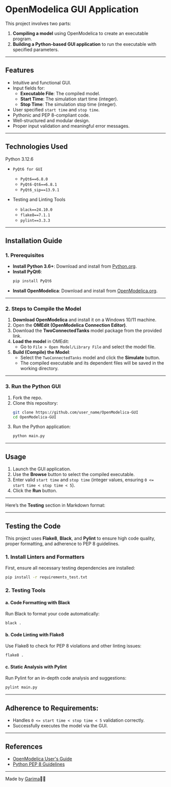 # **OpenModelica GUI Application**

This project involves two parts:  
1. **Compiling a model** using OpenModelica to create an executable program.  
2. **Building a Python-based GUI application** to run the executable with specified parameters.

---

## **Features**
- Intuitive and functional GUI.
- Input fields for:
  - **Executable File**: The compiled model.
  - **Start Time**: The simulation start time (integer).
  - **Stop Time**: The simulation stop time (integer).
- User specified `start time` and `stop time`.
- Pythonic and PEP 8-compliant code.
- Well-structured and modular design.
- Proper input validation and meaningful error messages.
---

## **Technologies Used**
Python 3.12.6
- `PyQt6 for GUI`
    - `PyQt6==6.8.0`
    - `PyQt6-Qt6==6.8.1`
    - `PyQt6_sip==13.9.1`

- Testing and Linting Tools
    - `black==24.10.0`
    - `flake8==7.1.1`
    - `pylint==3.3.3`

---

## **Installation Guide**

### **1. Prerequisites**
- **Install Python 3.6+**: Download and install from [Python.org](https://www.python.org/).
- **Install PyQt6**:
  ```bash
  pip install PyQt6
  ```
- **Install OpenModelica**: Download and install from [OpenModelica.org](https://www.openmodelica.org/).

---

### **2. Steps to Compile the Model**
1. **Download OpenModelica** and install it on a Windows 10/11 machine.  
2. Open the **OMEdit (OpenModelica Connection Editor)**.  
3. Download the **TwoConnectedTanks** model package from the provided link.  
4. **Load the model** in OMEdit:
   - Go to `File > Open Model/Library File` and select the model file.  
5. **Build (Compile) the Model**:
   - Select the `TwoConnectedTanks` model and click the **Simulate** button.
   - The compiled executable and its dependent files will be saved in the working directory.

---

### **3. Run the Python GUI**
1. Fork the repo.
2. Clone this repository:
   ```bash
   git clone https://github.com/user_name/OpenModelica-GUI
   cd OpenModelica-GUI
   ``` 
3. Run the Python application:
   ```bash
   python main.py
   ```

---

## **Usage**
1. Launch the GUI application.  
2. Use the **Browse** button to select the compiled executable.  
3. Enter valid `start time` and `stop time` (integer values, ensuring `0 <= start time < stop time < 5`).  
4. Click the **Run** button.

---
Here’s the **Testing** section in Markdown format:

---

## **Testing the Code**

This project uses **Flake8**, **Black**, and **Pylint** to ensure high code quality, proper formatting, and adherence to PEP 8 guidelines.

### **1. Install Linters and Formatters**
First, ensure all necessary testing dependencies are installed:
```bash
pip install -r requirements_test.txt
```

### **2. Testing Tools**

#### **a. Code Formatting with Black**
Run Black to format your code automatically:
```bash
black .
```

#### **b. Code Linting with Flake8**
Use Flake8 to check for PEP 8 violations and other linting issues:
```bash
flake8 .
```

#### **c. Static Analysis with Pylint**
Run Pylint for an in-depth code analysis and suggestions:
```bash
pylint main.py
```

---
## **Adherence to Requirements**:
   - Handles `0 <= start time < stop time < 5` validation correctly.
   - Successfully executes the model via the GUI.

---

## **References**
- [OpenModelica User's Guide](https://openmodelica.org/doc/OpenModelicaUsersGuide/latest/simulationflags.html#simflag-override)  
- [Python PEP 8 Guidelines](https://peps.python.org/pep-0008/)  

---

Made by [Garima](https://github.com/techy4shri)👩‍💻
